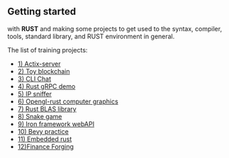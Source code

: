  <p>
 <h2>Getting started</h2> with <b>RUST</b> and making some projects
 to get used to the syntax, compiler, tools,
 standard library, and RUST environment in general.
 <p>

<p>The list of training projects:</p>
 <ul>
    <li><a href="https://github.com/jojoqc/dev-projects/tree/main/rust/actix-server">1) Actix-server</a></li>
    <li><a href="https://github.com/jojoqc/dev-projects/tree/main/rust/block-chain">2) Toy blockchain</a></li>
    <li><a href="https://github.com/jojoqc/dev-projects/tree/main/rust/chat">3) CLI Chat </a></li>
    <li><a href="https://github.com/jojoqc/dev-projects/tree/main/rust/grpcapi">4) Rust gRPC demo</a></li>
    <li><a href="https://github.com/jojoqc/dev-projects/tree/main/rust/ipsniffer">5) IP sniffer</a></li>
    <li><a href="https://github.com/jojoqc/dev-projects/tree/main/rust/opengl-rust">6) Opengl-rust computer graphics</a></li>
    <li><a href="https://github.com/jojoqc/dev-projects/tree/main/rust/rusty-blas">7) Rust BLAS library </a></li>
    <li><a href="https://github.com/jojoqc/dev-projects/tree/main/rust/opengl-rust">8) Snake game</a></li>
    <li><a href="https://github.com/jojoqc/dev-projects/tree/main/rust/webapi">9) Iron framework webAPI</a></li>
    <li><a href="https://github.com/jojoqc/dev-projects/tree/main/rust/bevy-game">10) Bevy practice</a></li>
    <li><a href="https://github.com/jojoqc/dev-projects/tree/main/rust/embedded-rust">11) Embedded rust</a></li>
    <li><a href="https://github.com/jojoqc/dev-projects/tree/main/rust/finance-forging">12)Finance Forging</a></li>
</ul>
